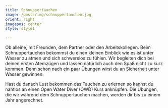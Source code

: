 ```yaml
---
title: Schnuppertauchen
image: /posts/img/schnuppertauchen.jpg
orient: right
imagepos: center
style: style1

---
```

Ob alleine, mit Freunden, dem Partner oder den Arbeitskollegen. 
Beim Schnuppertauchen bekommst du einen kleinen Einblick wie es ist unter Wasser zu atmen und sich schwerelos zu fühlen. Wir begleiten dich bei deinen ersten Atemzügen und lassen natürlich auch den Spaß nicht zu kurz kommen. Denn schon nach ein paar Übungen wirst du an Sicherheit unter Wasser gewinnen.

Hast du danach Lust bekommen das Tauchen zu erlernen so kannst du nahtlos an einen Open Water Diver (OWD) Kurs anknüpfen. Die Übungen, die wir während dem Schnuppertauchen machen, werden dir bis zu einem Jahr angerechnet.
